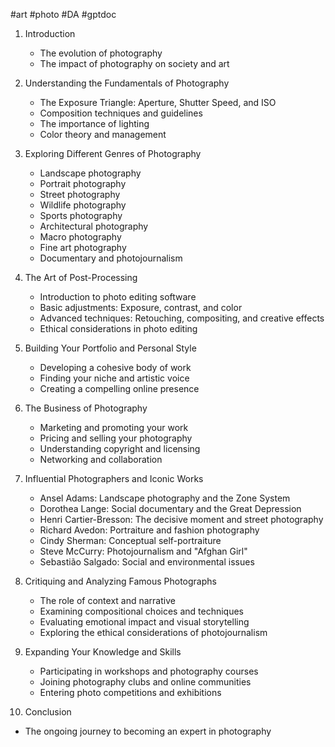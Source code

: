 #art #photo #DA #gptdoc 
1.  Introduction
    
    -   The evolution of photography
    -   The impact of photography on society and art
2.  Understanding the Fundamentals of Photography
    
    -   The Exposure Triangle: Aperture, Shutter Speed, and ISO
    -   Composition techniques and guidelines
    -   The importance of lighting
    -   Color theory and management
3.  Exploring Different Genres of Photography
    
    -   Landscape photography
    -   Portrait photography
    -   Street photography
    -   Wildlife photography
    -   Sports photography
    -   Architectural photography
    -   Macro photography
    -   Fine art photography
    -   Documentary and photojournalism
4.  The Art of Post-Processing
    
    -   Introduction to photo editing software
    -   Basic adjustments: Exposure, contrast, and color
    -   Advanced techniques: Retouching, compositing, and creative effects
    -   Ethical considerations in photo editing
5.  Building Your Portfolio and Personal Style
    
    -   Developing a cohesive body of work
    -   Finding your niche and artistic voice
    -   Creating a compelling online presence
6.  The Business of Photography
    
    -   Marketing and promoting your work
    -   Pricing and selling your photography
    -   Understanding copyright and licensing
    -   Networking and collaboration
7.  Influential Photographers and Iconic Works
    
    -   Ansel Adams: Landscape photography and the Zone System
    -   Dorothea Lange: Social documentary and the Great Depression
    -   Henri Cartier-Bresson: The decisive moment and street photography
    -   Richard Avedon: Portraiture and fashion photography
    -   Cindy Sherman: Conceptual self-portraiture
    -   Steve McCurry: Photojournalism and "Afghan Girl"
    -   Sebastião Salgado: Social and environmental issues
8.  Critiquing and Analyzing Famous Photographs
    
    -   The role of context and narrative
    -   Examining compositional choices and techniques
    -   Evaluating emotional impact and visual storytelling
    -   Exploring the ethical considerations of photojournalism
9.  Expanding Your Knowledge and Skills
    
    -   Participating in workshops and photography courses
    -   Joining photography clubs and online communities
    -   Entering photo competitions and exhibitions
10.  Conclusion
    

-   The ongoing journey to becoming an expert in photography